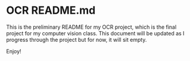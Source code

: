 # OCR README.md

This is the preliminary README for my OCR project, which is the final project for my computer vision class. 
This document will be updated as I progress through the project but for now, it will sit empty.

Enjoy!
